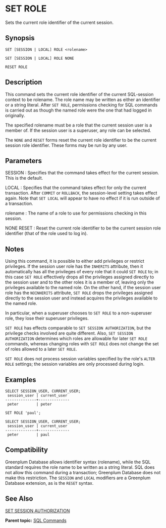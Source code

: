 # SET ROLE 

Sets the current role identifier of the current session.

## Synopsis 

``` {#sql_command_synopsis}
SET [SESSION | LOCAL] ROLE <rolename>

SET [SESSION | LOCAL] ROLE NONE

RESET ROLE
```

## Description 

This command sets the current role identifier of the current SQL-session context to be rolename. The role name may be written as either an identifier or a string literal. After `SET ROLE`, permissions checking for SQL commands is carried out as though the named role were the one that had logged in originally.

The specified rolename must be a role that the current session user is a member of. If the session user is a superuser, any role can be selected.

The `NONE` and `RESET` forms reset the current role identifier to be the current session role identifier. These forms may be run by any user.

## Parameters 

SESSION
:   Specifies that the command takes effect for the current session. This is the default.

LOCAL
:   Specifies that the command takes effect for only the current transaction. After `COMMIT` or `ROLLBACK`, the session-level setting takes effect again. Note that `SET LOCAL` will appear to have no effect if it is run outside of a transaction.

rolename
:   The name of a role to use for permissions checking in this session.

NONE
RESET
:   Reset the current role identifier to be the current session role identifier \(that of the role used to log in\).

## Notes 

Using this command, it is possible to either add privileges or restrict privileges. If the session user role has the `INHERITS` attribute, then it automatically has all the privileges of every role that it could `SET ROLE` to; in this case `SET ROLE` effectively drops all the privileges assigned directly to the session user and to the other roles it is a member of, leaving only the privileges available to the named role. On the other hand, if the session user role has the `NOINHERITS` attribute, `SET ROLE` drops the privileges assigned directly to the session user and instead acquires the privileges available to the named role.

In particular, when a superuser chooses to `SET ROLE` to a non-superuser role, they lose their superuser privileges.

`SET ROLE` has effects comparable to `SET SESSION AUTHORIZATION`, but the privilege checks involved are quite different. Also, `SET SESSION AUTHORIZATION` determines which roles are allowable for later `SET ROLE` commands, whereas changing roles with `SET ROLE` does not change the set of roles allowed to a later `SET ROLE`.

`SET ROLE` does not process session variables specified by the role's `ALTER ROLE` settings; the session variables are only processed during login.

## Examples 

```
SELECT SESSION_USER, CURRENT_USER;
 session_user | current_user 
--------------+--------------
 peter        | peter

SET ROLE 'paul';

SELECT SESSION_USER, CURRENT_USER;
 session_user | current_user 
--------------+--------------
 peter        | paul
```

## Compatibility 

Greenplum Database allows identifier syntax \(rolename\), while the SQL standard requires the role name to be written as a string literal. SQL does not allow this command during a transaction; Greenplum Database does not make this restriction. The `SESSION` and `LOCAL` modifiers are a Greenplum Database extension, as is the `RESET` syntax.

## See Also 

[SET SESSION AUTHORIZATION](SET_SESSION_AUTHORIZATION.html)

**Parent topic:** [SQL Commands](../sql_commands/sql_ref.html)

